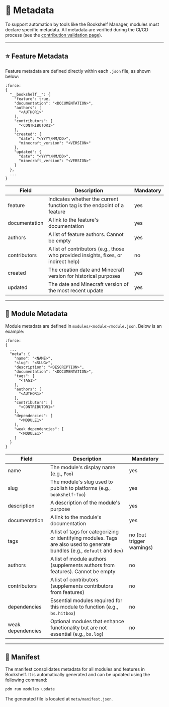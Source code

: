 # 🔖 Metadata

To support automation by tools like the Bookshelf Manager, modules must declare specific metadata. All metadata are verified during the CI/CD process (see the [contribution validation page](project:../contribute/contribution-validation.md)).

---

## ⭐ Feature Metadata

Feature metadata are defined directly within each `.json` file, as shown below:

```{code-block} json
:force:
{
  "__bookshelf__": {
    "feature": true,
    "documentation": "<DOCUMENTATION>",
    "authors": [
      "<AUTHOR1>"
    ],
    "contributors": [
      "<CONTRIBUTOR1>"
    ],
    "created": {
      "date": "<YYYY/MM/DD>",
      "minecraft_version": "<VERSION>"
    },
    "updated": {
      "date": "<YYYY/MM/DD>",
      "minecraft_version": "<VERSION>"
    }
  },
  ...
}
```

| Field | Description | Mandatory |
|-------|-------------|---------- |
| feature | Indicates whether the current function tag is the endpoint of a feature | yes |
| documentation | A link to the feature's documentation | yes |
| authors | A list of feature authors. Cannot be empty | yes |
| contributors | A list of contributors (e.g., those who provided insights, fixes, or indirect help) | no |
| created | The creation date and Minecraft version for historical purposes | yes |
| updated | The date and Minecraft version of the most recent update | yes |

---

## 🧩 Module Metadata

Module metadata are defined in `modules/<module>/module.json`. Below is an example:

```{code-block} json
:force:
{
  ...
  "meta": {
    "name": "<NAME>",
    "slug": "<SLUG>",
    "description": "<DESCRIPTION>",
    "documentation": "<DOCUMENTATION>",
    "tags": [
      "<TAG1>"
    ],
    "authors": [
      "<AUTHOR1>"
    ],
    "contributors": [
      "<CONTRIBUTOR1>"
    ],
    "dependencies": [
      "<MODULE1>"
    ],
    "weak_dependencies": [
      "<MODULE1>"
    ]
  }
}
```

| Field | Description | Mandatory |
|-------|-------------|---------- |
| name | The module's display name (e.g., `Foo`) | yes |
| slug | The module's slug used to publish to platforms (e.g., `bookshelf-foo`) | yes |
| description | A description of the module's purpose | yes |
| documentation | A link to the module's documentation | yes |
| tags | A list of tags for categorizing or identifying modules. Tags are also used to generate bundles (e.g., `default` and `dev`) | no (but trigger warnings) |
| authors | A list of module authors (supplements authors from features). Cannot be empty | no |
| contributors | A list of contributors (supplements contributors from features) | no |
| dependencies | Essential modules required for this module to function (e.g., `bs.hitbox`) | no |
| weak dependencies | Optional modules that enhance functionality but are not essential (e.g., `bs.log`) | no |

---

## 📜 Manifest

The manifest consolidates metadata for all modules and features in Bookshelf. It is automatically generated and can be updated using the following command:
```sh
pdm run modules update
```
The generated file is located at `meta/manifest.json`.

